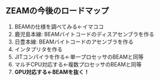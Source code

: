 ##  ZEAMの今後のロードマップ

1. BEAMの仕様を調べてみる←イマココ
2. 鹿児島本線: BEAMバイトコードのディスアセンブラを作る
3. 日豊本線: BEAMバイトコードのアセンブラを作る
4. インタプリタを作る
5. JITコンパイラを作る←単一プロセッサのBEAMと同等
6. マルチCPU対応する←複数プロセッサのBEAMと同等
7. **GPU対応する←BEAMを抜く！**